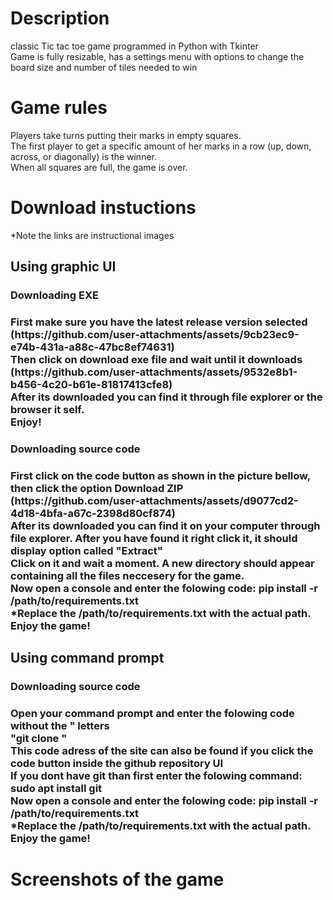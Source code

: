 <h1>Description</h1>
classic Tic tac toe game programmed in Python with Tkinter<br>
Game is fully resizable, has a settings menu with options to change the board size and number of tiles needed to win <br>
<h1>Game rules</h1>
Players take turns putting their marks in empty squares. <br>
The first player to get a specific amount of her marks in a row (up, down, across, or diagonally) is the winner. <br>
When all squares are full, the game is over. <br>
<h1>Download instuctions</h1>
*Note the links are instructional images <br>
<h2>Using graphic UI</h2>
<h3>Downloading EXE <h3>
First make sure you have the latest release version selected <br>
(https://github.com/user-attachments/assets/9cb23ec9-e74b-431a-a88c-47bc8ef74631) <br>
Then click on download exe file and wait until it downloads <br>
(https://github.com/user-attachments/assets/9532e8b1-b456-4c20-b61e-81817413cfe8) <br>
After its downloaded you can find it through file explorer or the browser it self. <br>
Enjoy!<br>
<h3>Downloading source code <h3>
First click on the code button as shown in the picture bellow, then click the option Download ZIP <br>
(https://github.com/user-attachments/assets/d9077cd2-4d18-4bfa-a67c-2398d80cf874) <br>
After its downloaded you can find it on your computer through file explorer. After you have found it right click it, it should display option called "Extract" <br>
Click on it and wait a moment. A new directory should appear containing all the files neccesery for the game.<br>
Now open a console and enter the folowing code: pip install -r /path/to/requirements.txt <br>
*Replace the /path/to/requirements.txt with the actual path. <br>
Enjoy the game! <br>
<h2>Using command prompt</h2>
<h3>Downloading source code <h3>
Open your command prompt and enter the folowing code without the " letters <br>
"git clone " <br>
This code adress of the site can also be found if you click the code button inside the github repository UI <br>
If you dont have git than first enter the folowing command: sudo apt install git <br>
Now open a console and enter the folowing code: pip install -r /path/to/requirements.txt <br>
*Replace the /path/to/requirements.txt with the actual path. <br>
Enjoy the game! <br>
<h1>Screenshots of the game</h1>
